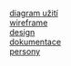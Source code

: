 [diagram užití](diagram_text.md) <br>
[wireframe](wireframe_text.md) <br>
[design](design.md) <br>
[dokumentace](dokumentace.pdf) <br>
[persony](Persony/Persony.md) <br>
